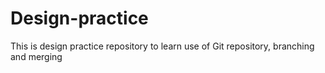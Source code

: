 # Design-practice
This is design practice repository to learn use of Git repository, branching and merging

